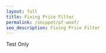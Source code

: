 ```yaml
---
layout: full
title: Fixing Price Filter
permalink: /snippet/pf-woof/
seo_description: Fixing Price Filter
---
```


Test Only
